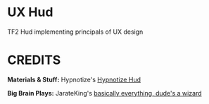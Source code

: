 # UX Hud
TF2 Hud implementing principals of UX design

# CREDITS
**Materials & Stuff:** Hypnotize's [Hypnotize Hud](https://github.com/Hypnootize/TF2-Hud-Crosshairs)

**Big Brain Plays:** JarateKing's [basically everything, dude's a wizard](https://github.com/JarateKing)
